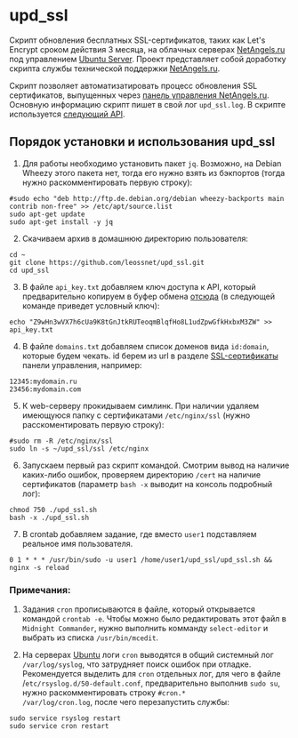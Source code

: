 # upd_ssl
Скрипт обновления бесплатных SSL-сертификатов, таких как Let's Encrypt сроком действия 3 месяца, на облачных серверах [NetAngels.ru](https://www.netangels.ru/) под управлением [Ubuntu Server](https://ubuntu.com/download/server). Проект представляет собой доработку скрипта службы технической поддержки [NetAngels.ru](https://www.netangels.ru/).

Скрипт позволяет автоматизатировать процесс обновления SSL сертификатов, выпущенных через [панель управления NetAngels.ru](https://panel.netangels.ru/). Основную информацию скрипт пишет в свой лог `upd_ssl.log`. В скрипте используется [следующий API](https://api.netangels.ru/gateway/modules/gateway_api.api.certificates/#ssl).

## Порядок установки и использования upd_ssl

1. Для работы необходимо установить пакет `jq`. Возможно, на Debian Wheezy этого пакета нет, тогда его нужно взять из бэкпортов (тогда нужно раскомментировать первую строку):
```
#sudo echo "deb http://ftp.de.debian.org/debian wheezy-backports main contrib non-free" >> /etc/apt/source.list
sudo apt-get update 
sudo apt-get install -y jq
```

2. Скачиваем архив в домашнюю директорию пользователя:
```
cd ~
git clone https://github.com/leossnet/upd_ssl.git
cd upd_ssl
```

3. В файле `api_key.txt` добавляем ключ доступа к API, который предварительно копируем в буфер обмена [отсюда](https://panel.netangels.ru/account/api/) (в следующей команде приведет условный ключ):
```
echo "Z9wHn3wVX7h6cUa9K8tGnJtkRUTeoqmBlqfHo8L1udZpwGfkHxbxM3ZW" >> api_key.txt
```

4. В файле `domains.txt` добавляем список доменов вида `id:domain`, которые будем чекать. id берем из url в разделе [SSL-сертификаты](https://panel.netangels.ru/certificates/#/) панели управления, например:
```
12345:mydomain.ru
23456:mydomain.com
```


5. К web-серверу прокидываем симлинк. При наличии удаляем имеющуюся папку с сертификатами `/etc/nginx/ssl` (нужно расскоментировать первую строку):
```
#sudo rm -R /etc/nginx/ssl
sudo ln -s ~/upd_ssl/ssl /etc/nginx 
```

6. Запускаем первый раз скрипт командой. Смотрим вывод на наличие каких-либо ошибок, проверяем директорию `/cert` на наличие сертификатов (параметр `bash -x` выводит на консоль подробный лог):
```
chmod 750 ./upd_ssl.sh
bash -x ./upd_ssl.sh
```

7. В crontab добавляем задание, где вместо `user1` подставляем реальное имя пользователя.
```
0 1 * * * /usr/bin/sudo -u user1 /home/user1/upd_ssl/upd_ssl.sh && nginx -s reload
```
### Примечания:
1. Задания `cron` прописываются в файле, который открывается командой `crontab -e`. Чтобы можно было редактировать этот файл в `Midnight Commander`, нужно выполнить комманду `select-editor` и выбрать из списка `/usr/bin/mcedit`.

2. На серверах [Ubuntu](https://ubuntu.com/download/server) логи `cron` выводятся в общий системный лог `/var/log/syslog`, что затрудняет поиск ошибок при отладке. Рекомендуется выделить для `cron` отдельных лог, для чего в файле /`etc/rsyslog.d/50-default.conf`, предварительно выполнив `sudo su`, нужно раскомментировать строку `#cron.*         /var/log/cron.log`, после  чего перезапустить службы:
```
sudo service rsyslog restart
sudo service cron restart
```